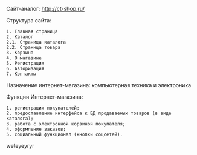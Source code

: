 Сайт-аналог: http://ct-shop.ru/

Cтруктура сайта:

    1. Главная страница
    2. Каталог
    2.1. Страница каталога
    2.2. Страница товара
    3. Корзина
    4. О магазине
    5. Регистрация
    6. Авторизация
    7. Контакты

Назначение интернет-магазина:  компьютерная техника и электроника

Функции Интернет-магазина:

    1. регистрация покупателей;
    2. предоставление интерфейса к БД продаваемых товаров (в виде каталога);
    3. работа с электронной корзиной покупателя;
    4. оформление заказов;
    5. социальный функционал (кнопки соцсетей).
weteyeyryr